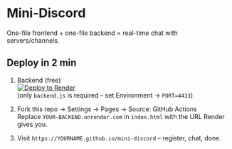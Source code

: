 # Mini-Discord

One-file frontend + one-file backend = real-time chat with servers/channels.

## Deploy in 2 min

1. Backend (free)  
   [![Deploy to Render](https://render.com/images/deploy-to-render-button.svg)](https://render.com/deploy?repo=https://github.com/YOURNAME/mini-discord)  
   (only `backend.js` is required – set Environment → `PORT=4433`)

2. Fork this repo → Settings → Pages → Source: GitHub Actions  
   Replace `YOUR-BACKEND.onrender.com` in `index.html` with the URL Render gives you.

3. Visit `https://YOURNAME.github.io/mini-discord` – register, chat, done.
